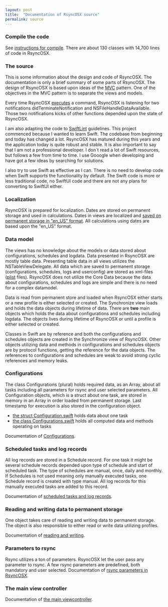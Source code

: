 ```yaml
---
layout: post
title:  "Documentation of RsyncOSX source"
permalink: source
---
```

### Compile the code

See [instructions for compile](/compile). There are about 130 classes with 14,700 lines of code in RsyncOSX.

### The source

This is some information about the design and code of RsyncOSX. The documentation is only a brief summary of some parts of RsyncOSX. The design of RsyncOSX is based upon ideas of the [MVC](https://en.wikipedia.org/wiki/Model%E2%80%93view%E2%80%93controller) pattern. One of the objectives in the MVC pattern is to separate the views and models.

Every time RsyncOSX [executes](https://github.com/rsyncOSX/RsyncOSX/blob/master/RsyncOSX/ProcessCmd.swift) a command, RsyncOSX is listening for two notifications didTerminateNotification and NSFileHandleDataAvailable. Those two notifications kicks of other functions depended upon the state of RsyncOSX.

I am also adapting the code to [SwiftLint](https://github.com/realm/SwiftLint) guidelines. This project commenced because I wanted to learn Swift. The codebase from beginning and today has changed a lot. RsyncOSX has matured during this years and the application today is quite robust and stable. It is also important to say that I am not a professional developer. I don´t read a lot of Swift resources, but follows a few from time to time. I use Gooogle when developing and have got a few ideas by searching for solutions.

I also try to use Swift as effective as I can. There is no need to develop code when Swift supports the functionality by default. The Swift code is more or less traditional code, no SwiftUI code and there are not any plans for converting to SwiftUI either.  

### Localization

RsyncOSX is prepared for localization. Dates are stored on permanent storage and used in calculations. Dates in views are localized and [saved on permanent storage in "en_US" format](https://github.com/rsyncOSX/RsyncOSX/blob/master/RsyncOSX/extensionDate.swift). All calculations using dates are based upon the "en_US" format.

### Data model

The views has no knowledge about the models or data stored about configurations, schedules and logdata. Data presented in RsyncOSX are mostly table data. Presenting table data in all views utilizes the NSTableViewDelegate. All data which are saved to permanent storage (configurations, schedules, logs and userconfig) are stored as xml-files ([plist](https://en.wikipedia.org/wiki/Property_list) files). RsyncOSX does not utilize the Core Data because the data about configurations, schedules and logs are simple and there is no need for a complex datamodel.

Data is read from permanent store and loaded when RsyncOSX either starts or a new profile is either selected or created. The Synchronize view loads and holds the data objects during lifetime of data. There are **two** main objects which holds the data about configurations and schedules including logdata. The objects lives during lifetime of RsyncOSX or until a profile is either selected or created.

Classes in Swift are by reference and both the  configurations and schedules objects are created in the Synchronize view of RsyncOSX. Other objects utilizing data and methods in configurations and schedules objects are by protocol functions, getting the reference for the data objects. The references to  configurations and schedules are weak to avoid strong cyclic references and memory leaks.

### Configurations

The class Configurations (plural) holds required data, as an Array<Configuration>, about all tasks including all parameters for rsync and user selected parameters. All Configuration objects, which is a struct about one task, are stored in memory in an Array<Configuration> in order loaded from permanent storage. Last timestamp for execution is also stored in the configuration object.

- [the struct Configuration.swift](https://github.com/rsyncOSX/RsyncOSX/blob/master/RsyncOSX/Configuration.swift) holds data about one task
- [the class Configurations.swift](https://github.com/rsyncOSX/RsyncOSX/blob/master/RsyncOSX/Configurations.swift) holds all computed data and methods operating on tasks

Documentation of [Configurations](/configuration).

### Scheduled tasks and log records

All log records are stored in a Schedule record. For one task it might be several schedule records depended upon type of schedule and start of scheduled task. The type of schedules are manual, once, daily and monthly. If Schedules is not used meaning only manually executed tasks, one Schedule record is created with type manual. All log records for this manually executed tasks are added to this record.

Documentation of [scheduled tasks and log records](/configurationschedule).

### Reading and writing data to permanent storage

One object takes care of reading and writing data to permanent storage. The object is also responsible to either read or write data utilizing profiles.

Documentation of [reading and writing](/readwrite).

### Parameters to rsync

Rsync utilizes a ton of parameters. RsyncOSX let the user pass any parameter to rsync. A few rsync parameters are predefined, both mandatory and user selected. Documentation of [rsync parameters in RsyncOSX](/parameters).

### The main view controller

Documentation of [the main viewcontroller](/viewcontroller).
